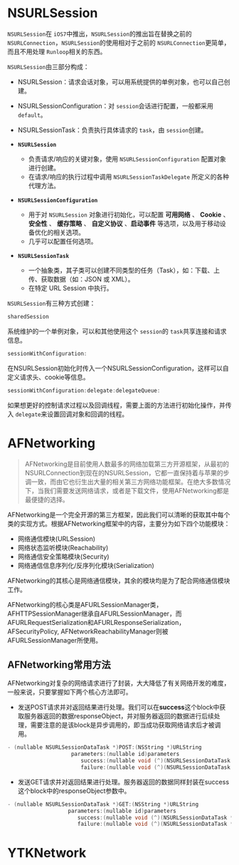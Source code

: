 # NSURLSession

`NSURLSession`在 `iOS7`中推出，`NSURLSession`的推出旨在替换之前的 `NSURLConnection`，`NSURLSession`的使用相对于之前的 `NSURLConnection`更简单，而且不用处理 `Runloop`相关的东西。

`NSURLSession`由三部分构成：

* NSURLSession：请求会话对象，可以用系统提供的单例对象，也可以自己创建。
* NSURLSessionConfiguration：对 `session`会话进行配置，一般都采用 `default`。
* NSURLSessionTask：负责执行具体请求的 `task`，由 `session`创建。


* **`NSURLSession`**
  * 负责请求/响应的关键对象，使用 `NSURLSessionConfiguration` 配置对象进行创建。
  * 在请求/响应的执行过程中调用 `NSURLSessionTaskDelegate` 所定义的各种代理方法。
* **`NSURLSessionConfiguration`**
  * 用于对 `NSURLSession` 对象进行初始化，可以配置  **可用网络** 、 **Cookie** 、 **安全性** 、 **缓存策略** 、 **自定义协议** 、**启动事件** 等选项，以及用于移动设备优化的相关选项。
  * 几乎可以配置任何选项。
* **`NSURLSessionTask`**
  * 一个抽象类，其子类可以创建不同类型的任务（Task），如：下载、上传、获取数据（如：JSON 或 XML）。
  * 在特定 URL Session 中执行。

`NSURLSession`有三种方式创建：

```objectivec
sharedSession
```

系统维护的一个单例对象，可以和其他使用这个 `session`的 `task`共享连接和请求信息。

```objectivec
sessionWithConfiguration:
```

在NSURLSession初始化时传入一个NSURLSessionConfiguration，这样可以自定义请求头、cookie等信息。

```objectivec
sessionWithConfiguration:delegate:delegateQueue:
```

如果想更好的控制请求过程以及回调线程，需要上面的方法进行初始化操作，并传入 `delegate`来设置回调对象和回调的线程。

# AFNetworking

> AFNetworking是目前使用人数最多的网络加载第三方开源框架，从最初的NSURLConnection到现在的NSURLSession，它都一直保持着与苹果的步调一致，而由它也衍生出大量的相关第三方网络功能框架。在绝大多数情况下，当我们需要发送网络请求，或者是下载文件，使用AFNetworking都是最便捷的选择。

AFNetworking是一个完全开源的第三方框架，因此我们可以清晰的获取其中每个类的实现方式。根据AFNetworking框架中的内容，主要分为如下四个功能模块：

* 网络通信模块(URLSession)
* 网络状态监听模块(Reachability)
* 网络通信安全策略模块(Security)
* 网络通信信息序列化/反序列化模块(Serialization)

AFNetworking的其核心是网络通信模块，其余的模块均是为了配合网络通信模块工作。

AFNetworking的核心类是AFURLSessionManager类，AFHTTPSessionManager继承自AFURLSessionManager，而AFURLRequestSerialization和AFURLResponseSerialization， AFSecurityPolicy, AFNetworkReachabilityManager则被AFURLSessionManager所使用。

## AFNetworking常用方法

AFNetworking对复杂的网络请求进行了封装，大大降低了有关网络开发的难度，一般来说，只要掌握如下两个核心方法即可。

* 发送POST请求并对返回结果进行处理。我们可以在**success**这个block中获取服务器返回的数据responseObject，并对服务器返回的数据进行后续处理，需要注意的是该block是异步调用的，即当成功获取网络请求后才被调用。

```objectivec
- (nullable NSURLSessionDataTask *)POST:(NSString *)URLString
                    parameters:(nullable id)parameters
                       success:(nullable void (^)(NSURLSessionDataTask *task, id _Nullable responseObject))success
                       failure:(nullable void (^)(NSURLSessionDataTask * _Nullable task, NSError *error))failure;
```

* 发送GET请求并对返回结果进行处理。服务器返回的数据同样封装在success这个block中的responseObject参数中。

```objectivec
- (nullable NSURLSessionDataTask *)GET:(NSString *)URLString
                   parameters:(nullable id)parameters
                      success:(nullable void (^)(NSURLSessionDataTask *task, id _Nullable responseObject))success
                      failure:(nullable void (^)(NSURLSessionDataTask * _Nullable task, NSError *error))failure;
```

# YTKNetwork
